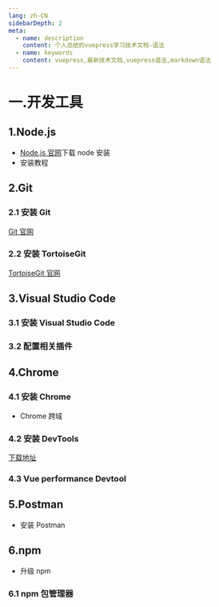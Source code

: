 ```yaml
---
lang: zh-CN
sidebarDepth: 2
meta:
  - name: description
    content: 个人总结的vuepress学习技术文档-语法
  - name: keywords
    content: vuepress,最新技术文档,vuepress语法,markdown语法
---
```


# 一.开发工具

## 1.Node.js

- [Node.js 官网](http://nodejs.cn)下载 node 安装
- 安装教程

## 2.Git

### 2.1 安装 Git

[Git 官网](https://git-scm.com)

### 2.2 安装 TortoiseGit

[TortoiseGit 官网](https://tortoisegit.org/download/)

## 3.Visual Studio Code

### 3.1 安装 Visual Studio Code

<!-- ![](./9.3.png) -->

### 3.2 配置相关插件

## 4.Chrome

### 4.1 安装 Chrome

- Chrome 跨域

### 4.2 安装 DevTools

[下载地址](https://github.com/vuejs/devtools)

<!-- ![](./9.1.png) -->

<!-- ![](./9.2.png) -->

### 4.3 Vue performance Devtool

## 5.Postman

- 安装 Postman

## 6.npm

- 升级 npm

### 6.1 npm 包管理器
